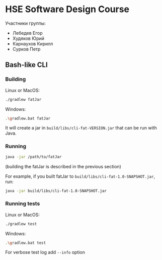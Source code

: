 # HSE Software Design Course

Участники группы:
* Лебедев Егор
* Худяков Юрий
* Карнаухов Кирилл
* Сурков Петр

## Bash-like CLI

### Building

Linux or MacOS:

```bash
./gradlew fatJar
```

Windows:
```bash
.\gradlew.bat fatJar
```

It will create a jar in `build/libs/cli-fat-VERSION.jar` that can be run with Java.

### Running

```bash
java -jar /path/to/fatJar
```

(building the fatJar is described in the previous section)

For example, if you built fatJar to `build/libs/cli-fat-1.0-SNAPSHOT.jar`, run:
```bash
java -jar build/libs/cli-fat-1.0-SNAPSHOT.jar 
```

### Running tests

Linux or MacOS:

```bash
./gradlew test
```

Windows:

```bash
.\gradlew.bat test
```

For verbose test log add `--info` option 
